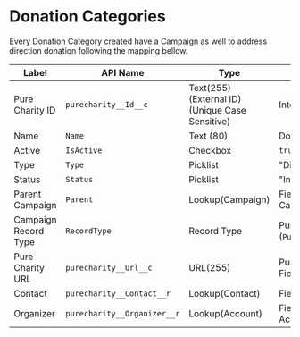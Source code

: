 # Donation Categories

Every Donation Category created have a Campaign as well to address direction donation following the mapping bellow.

Label | API Name | Type | Description
--- | --- | --- | ---
Pure Charity ID | `purecharity__Id__c` | Text(255) (External ID) (Unique Case Sensitive) | Internal Pure Charity ID
Name | `Name` | Text (80) | Donation Category name
Active | `IsActive` | Checkbox | `true`
Type | `Type` | Picklist | "Direct Donation"
Status | `Status` | Picklist | "In Progress"
Parent Campaign | `Parent` | Lookup(Campaign) | Field Partner's Direct Donation Campaign
Campaign Record Type | `RecordType` | Record Type | Pure Charity Direct Donation (`Pure_Charity_Direct_Donation`)
Pure Charity URL | `purecharity__Url__c` | URL(255) | Pure Charity URL address to the Field Partner profile
Contact | `purecharity__Contact__r` | Lookup(Contact) | Field Partner Organizer Contact
Organizer | `purecharity__Organizer__r` | Lookup(Account) | Field Partner Organizer Account
